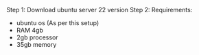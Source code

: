 Step 1: Download ubuntu server 22 version
Step 2: Requirements:
- ubuntu os (As per this setup)
- RAM 4gb
- 2gb processor
- 35gb memory

